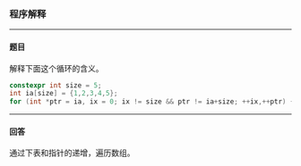 ### 程序解释
***
#### 题目

解释下面这个循环的含义。

```c++
constexpr int size = 5;
int ia[size] = {1,2,3,4,5};
for (int *ptr = ia, ix = 0; ix != size && ptr != ia+size; ++ix,++ptr) {}
```



***
#### 回答

通过下表和指针的递增，遍历数组。